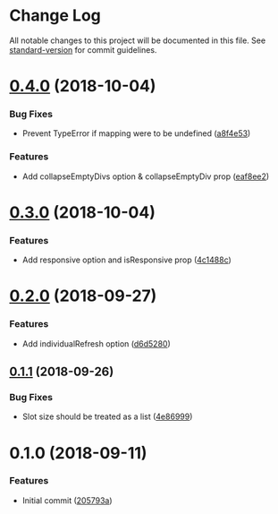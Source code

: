 # Change Log

All notable changes to this project will be documented in this file. See [standard-version](https://github.com/conventional-changelog/standard-version) for commit guidelines.

<a name="0.4.0"></a>
# [0.4.0](https://github.com/ax2inc/gpt-ads-module/compare/v0.3.0...v0.4.0) (2018-10-04)


### Bug Fixes

* Prevent TypeError if mapping were to be undefined ([a8f4e53](https://github.com/ax2inc/gpt-ads-module/commit/a8f4e53))


### Features

* Add collapseEmptyDivs option & collapseEmptyDiv prop ([eaf8ee2](https://github.com/ax2inc/gpt-ads-module/commit/eaf8ee2))



<a name="0.3.0"></a>
# [0.3.0](https://github.com/ax2inc/gpt-ads-module/compare/v0.2.0...v0.3.0) (2018-10-04)


### Features

* Add responsive option and isResponsive prop ([4c1488c](https://github.com/ax2inc/gpt-ads-module/commit/4c1488c))



<a name="0.2.0"></a>
# [0.2.0](https://github.com/ax2inc/gpt-ads-module/compare/v0.1.1...v0.2.0) (2018-09-27)


### Features

* Add individualRefresh option ([d6d5280](https://github.com/ax2inc/gpt-ads-module/commit/d6d5280))



<a name="0.1.1"></a>
## [0.1.1](https://github.com/ax2inc/gpt-ads-module/compare/v0.1.0...v0.1.1) (2018-09-26)


### Bug Fixes

* Slot size should be treated as a list ([4e86999](https://github.com/ax2inc/gpt-ads-module/commit/4e86999))



<a name="0.1.0"></a>
# 0.1.0 (2018-09-11)


### Features

* Initial commit ([205793a](https://github.com/ax2inc/gpt-ads-module/commit/205793a))
